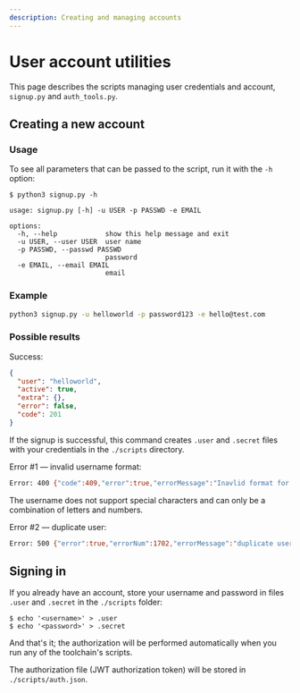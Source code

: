 ```yaml
---
description: Creating and managing accounts
---
```


# User account utilities

This page describes the scripts managing user credentials and account, `signup.py` and `auth_tools.py`.

## Creating a new account

### Usage

To see all parameters that can be passed to the script, run it with the `-h` option:

```console
$ python3 signup.py -h

usage: signup.py [-h] -u USER -p PASSWD -e EMAIL

options:
  -h, --help            show this help message and exit
  -u USER, --user USER  user name
  -p PASSWD, --passwd PASSWD
                        password
  -e EMAIL, --email EMAIL
                        email
```

### Example

```bash
python3 signup.py -u helloworld -p password123 -e hello@test.com
```

### Possible results

Success:

```json
{
  "user": "helloworld",
  "active": true,
  "extra": {},
  "error": false,
  "code": 201
}
```

If the signup is successful, this command creates `.user` and `.secret` files with your credentials in the `./scripts` directory.

Error #1 — invalid username format:

```bash
Error: 400 {"code":409,"error":true,"errorMessage":"Inavlid format for username"}
```

The username does not support special characters and can only be a combination of letters and numbers.

Error #2 — duplicate user:

```bash
Error: 500 {"error":true,"errorNum":1702,"errorMessage":"duplicate user","code":500}
```

## Signing in

If you already have an account, store your username and password in files `.user` and `.secret` in the `./scripts` folder:

```console
$ echo '<username>' > .user
$ echo '<password>' > .secret
```

And that's it; the authorization will be performed automatically when you run any of the toolchain's scripts.

The authorization file (JWT authorization token) will be stored in `./scripts/auth.json`.
